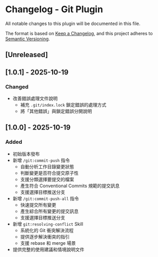 # Changelog - Git Plugin

All notable changes to this plugin will be documented in this file.

The format is based on [Keep a Changelog](https://keepachangelog.com/),
and this project adheres to [Semantic Versioning](https://semver.org/).

## [Unreleased]

## [1.0.1] - 2025-10-19

### Changed

- 改善錯誤處理文件說明
  - 補充 `.git/index.lock` 鎖定錯誤的處理方式
  - 將「其他錯誤」與鎖定錯誤分開說明

## [1.0.0] - 2025-10-19

### Added

- 初始版本發布
- 新增 `/git:commit-push` 指令
  - 自動分析工作目錄變更狀態
  - 判斷變更是否符合提交原子性
  - 支援分類選擇要提交的檔案
  - 產生符合 Conventional Commits 規範的提交訊息
  - 支援選擇目標推送分支
- 新增 `/git:commit-push-all` 指令
  - 快速提交所有變更
  - 產生綜合所有變更的提交訊息
  - 支援選擇目標推送分支
- 新增 `git:resolving-conflict` Skill
  - 系統化的 Git 衝突解決流程
  - 提供逐步解決衝突的指引
  - 支援 rebase 和 merge 場景
- 提供完整的使用建議和情境說明文件
